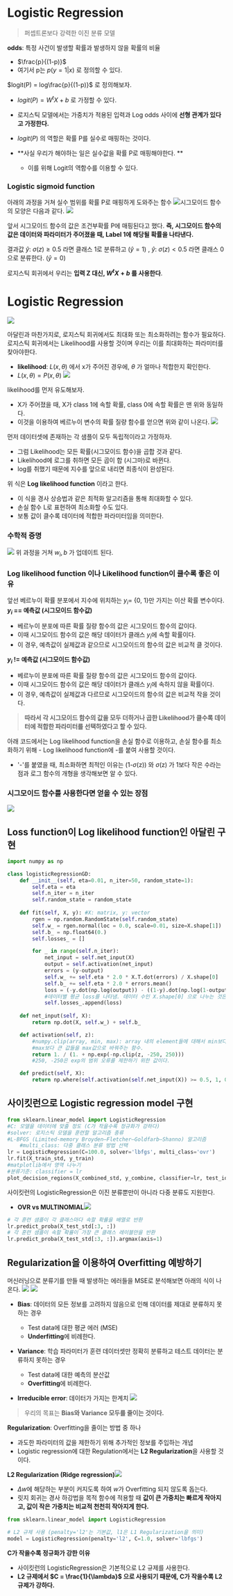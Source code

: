 # Logistic Regression
> 퍼셉트론보다 강력한 이진 분류 모델

**odds**: 특정 사건이 발생할 확률과 발생하지 않을 확률의 비율
- $\frac{p}{(1-p)}$
- 여기서 p는 $p(y = 1 | x)$ 로 정의할 수 있다.

$logit(P) = log\frac{p}{(1-p)}$ 로 정의해보자.
- $logit(P) = W^tX + b$ 로 가정할 수 있다. 
- 로지스틱 모델에서는 가중치가 적용된 입력과 Log odds 사이에 **선형 관계가 있다고 가정한다.**
- $logit(P)$ 의 역할은 확률 P를 실수로 매핑하는 것이다.
- **사실 우리가 해야하는 일은 실수값을 확률 P로 매핑해야한다. **
	
    - 이를 위해 Logit의 역함수를 이용할 수 있다.
    
### Logistic sigmoid function   
아래의 과정을 거쳐 실수 범위를 확률 P로 매핑하게 도와주는 함수
![](https://velog.velcdn.com/images/kvvon/post/d75f348c-3524-46d0-a3fe-67f5cfc41601/image.png)시그모이드 함수의 모양은 다음과 같다.
![](https://velog.velcdn.com/images/kvvon/post/8d4f43aa-cdd8-44ad-ad58-0f73c4d5aa99/image.png)

앞서 시그모이드 함수의 값은 조건부확률 P에 매핑된다고 했다.
**즉, 시그모이드 함수의 값은 데이터와 파라미터가 주어졌을 때, Label 1에 해당될 확률을 나타낸다.**

결과값 $\hat{y}$: $\sigma(z) \ge 0.5$ 라면 클래스 1로 분류하고 ($\hat{y} = 1$) , $\hat{y}$: $\sigma(z) < 0.5$ 라면 클래스 0으로 분류한다. ($\hat{y} = 0$)

로지스틱 회귀에서 우리는 **입력 Z 대신, $W^tX + b$ 를 사용한다**. 

# Logistic Regression
![](https://velog.velcdn.com/images/kvvon/post/4d6b89e3-d8e7-4ec1-904e-9fa1d789cd6d/image.png)

아달린과 마찬가지로, 로지스틱 회귀에서도 최대화 또는 최소화하려는 함수가 필요하다. 
로지스틱 회귀에서는 Likelihood를 사용할 것이며 우리는 이를 최대화하는 파라미터를 찾아야한다.
- **likelihood**: $L(x, \theta)$ 에서 x가 주어진 경우에, $\theta$ 가 얼마나 적합한지 확인한다.
- $L(x, \theta) = P(x, \theta)$
 ![](https://velog.velcdn.com/images/kvvon/post/3333900f-d581-4bf1-abec-6ba6e29bc16f/image.png)

likelihood를 먼저 유도해보자.
- X가 주어졌을 때, X가 class 1에 속할 확률, class 0에 속할 확률은 맨 위와 동일하다. 
- 이것을 이용하여 베르누이 변수의 확률 질량 함수를 얻으면 위와 같이 나온다. ![](https://velog.velcdn.com/images/kvvon/post/d33a0eb4-157d-44f2-a64a-e7cc0da475fa/image.png)

먼저 데이터셋에 존재하는 각 샘플이 모두 독립적이라고 가정하자.
- 그럼 Likelihood는 모든 확률(시그모이드 함수)을 곱합 것과 같다.
- Likelihood에 로그를 취하면 모든 곱이 합 (시그마)로 바뀐다.
- log를 취했기 때문에 지수를 앞으로 내리면 최종식이 완성된다.

위 식은 **Log likelihood function** 이라고 한다.
- 이 식을 경사 상승법과 같은 최적화 알고리즘을 통해 최대화할 수 있다.
- 손실 함수 L로 표현하여 최소화할 수도 있다.
- 보통 값이 클수록 데이터에 적합한 파라미터임을 의미한다.

### 수학적 증명
![](https://velog.velcdn.com/images/kvvon/post/ea43cd23-e553-4591-847d-53dc0b82e67d/image.png) 위 과정을 거쳐 $w_i, b$ 가 업데이트 된다.

### Log likelihood function 이나 Likelihood function이 클수록 좋은 이유
앞선 베르누이 확률 분포에서 지수에 위치하는 $y_i =$ {0, 1}만 가지는 이산 확률 변수이다.
**$y_i$ == 예측값 (시그모이드 함수값)**
- 베르누이 분포에 따른 확률 질량 함수의 값은 시그모이드 함수의 값이다.
- 이때 시그모이드 함수의 값은 해당 데이터가 클래스 $y_i$에 속할 확률이다.
- 이 경우, 예측값이 실제값과 같으므로 시그모이드의 함수의 값은 비교적 클 것이다.

**$y_i$ != 예측값 (시그모이드 함수값)**
- 베르누이 분포에 따른 확률 질량 함수의 값은 시그모이드 함수의 값이다.
- 이때 시그모이드 함수의 값은 해당 데이터가 클래스 $y_i$에 속하지 않을 확률이다.
- 이 경우, 예측값이 실제값과 다르므로 시그모이드의 함수의 값은 비교적 작을 것이다.

> **따라서 각 시그모이드 함수의 값을 모두 더하거나 곱한 Likelihood가 클수록 데이터에 적합한 파라미터를 선택하였다고 할 수 있다.**

아래 코드에서는 Log likelihood function을 손실 함수로 이용하고, 손실 함수를 최소화하기 위해 - Log likelihood function에 -를 붙여 사용할 것이다.
- '-'를 붙였을 때, 최소화하면 최적인 이유는 (1-$\sigma$(z)) 와 $\sigma$(z) 가 1보다 작은 수라는 점과 로그 함수의 개형을 생각해보면 알 수 있다.

### 시그모이드 함수를 사용한다면 얻을 수 있는 장점
![](https://velog.velcdn.com/images/kvvon/post/894bf13b-a887-44eb-b7e7-53a51ed94b0d/image.png)


## Loss function이 Log likelihood function인 아달린 구현

```python
import numpy as np

class logisticRegressionGD:
    def __init__(self, eta=0.01, n_iter=50, random_state=1):      
        self.eta = eta
        self.n_iter = n_iter
        self.random_state = random_state
    
    def fit(self, X, y): #X: matrix, y: vector
        rgen = np.random.RandomState(self.random_state)
        self.w_ = rgen.normal(loc = 0.0, scale=0.01, size=X.shape[1])
        self.b_ = np.float64(0.)
        self.losses_ = []

        for _ in range(self.n_iter):
            net_input = self.net_input(X)
            output = self.activation(net_input)
            errors = (y-output)
            self.w_ += self.eta * 2.0 * X.T.dot(errors) / X.shape[0]
            self.b_ += self.eta * 2.0 * errors.mean() 
            loss = (-y.dot(np.log(output)) - ((1-y).dot(np.log(1-output)))/X.shape[0])
            #데이터별 평균 loss를 나타냄. 데이터 수인 X.shape[0] 으로 나누는 것은 크게 상관없다.
            self.losses_.append(loss)
    
    def net_input(self, X):
        return np.dot(X, self.w_) + self.b_ 

    def activation(self, z): 
        #numpy.clip(array, min, max): array 내의 element들에 대해서 min보다 작은 값들을 min으로 바꿔주고 
        #max보다 큰 값들을 max값으로 바꿔주는 함수.
        return 1. / (1. + np.exp(-np.clip(z, -250, 250)))
        #250, -250은 exp의 범위 오류를 제한하기 위한 값이다.

    def predict(self, X):
        return np.where(self.activation(self.net_input(X)) >= 0.5, 1, 0)
```

## 사이킷런으로 Logistic regression model 구현
```python
from sklearn.linear_model import LogisticRegression
#C: 모델을 데이터에 맞출 정도 (C가 작을수록 정규화가 강하다)
#solver: 로지스틱 모델을 훈련할 알고리즘 종류
#L-BFGS (Limited-memory Broyden–Fletcher–Goldfarb–Shanno) 알고리즘
	#multi_class: 다중 클래스 분류 방법 선택
lr = LogisticRegression(C=100.0, solver='lbfgs', multi_class='ovr')
lr.fit(X_train_std, y_train)
#matplotlib에서 영역 나누기 
#분류기준: classifier = lr
plot_decision_regions(X_combined_std, y_combine, classifier=lr, test_idx=range(105,150))
```

사이킷런의 LogisticRegression은 이진 분류뿐만이 아니라 다중 분류도 지원한다.
- **OVR vs MULTINOMIAL**![](https://velog.velcdn.com/images/kvvon/post/28c45ed4-5dd4-42a6-93dd-07fbfe597803/image.png)

```python
# 각 훈련 샘플이 각 클래스마다 속할 확률을 배열로 반환
lr.predict_proba(X_test_std[:3, :])
# 각 훈련 샘플이 속할 확률이 가장 큰 클래스 레이블만을 반환
lr.predict_proba(X_test_std[:3, :]).argmax(axis=1)
```

## Regularization을 이용하여 Overfitting 예방하기
머신러닝으로 분류기를 만들 때 발생하는 에러들을 MSE로 분석해보면 아래의 식이 나온다. ![](https://velog.velcdn.com/images/kvvon/post/101ad9d3-1436-4157-9c62-6b7b5dee7b56/image.png) ![](https://velog.velcdn.com/images/kvvon/post/1a294859-7b0e-4781-9cdc-b6a06a8fa681/image.png) 
- **Bias**: 데이터의 모든 정보를 고려하지 않음으로 인해 데이터를 제대로 분류하지 못하는 경우
	
    - Test data에 대한 평균 에러 (MSE)
    - **Underfitting**에 비례한다.
- **Variance**: 학습 파라미터가 훈련 데이터셋만 정확히 분류하고 테스트 데이터는 분류하지 못하는 경우
	
    - Test data에 대한 예측의 분산값
    - **Overfitting**에 비례한다.
- **Irreducible error**: 데이터가 가지는 한계치
![](https://velog.velcdn.com/images/kvvon/post/ca0a6bd1-e764-4bf7-9c55-ff8cf5bee822/image.png)
> 우리의 목표는 **Bias와 Variance 모두를 줄이는 것이다.**

**Regularization**: Overfitting을 줄이는 방법 중 하나
- 과도한 파라미터의 값을 제한하기 위해 추가적인 정보를 주입하는 개녑
- Logistic regression에 대한 Regulation에서는 **L2 Regularization**을 사용할 것이다.

**L2 Regularization (Ridge regression)**![](https://velog.velcdn.com/images/kvvon/post/a9725f16-488d-460b-9933-12adde357975/image.png)
- $\Delta w$에 해당하는 부분이 커지도록 하여 $w$가 Overfitting 되지 않도록 돕는다.
- 릿지 회귀는 경사 하강법을 목적 함수에 적용할 때 **값이 큰 가중치는 빠르게 작아지고, 값이 작은 가중치는 비교적 천천히 작아지게 한다.**

```python
from sklearn.linear_model import LogisticRegression

# L2 규제 사용 (penalty='l2'는 기본값, l1은 L1 Regularization을 의미)
model = LogisticRegression(penalty='l2', C=1.0, solver='lbfgs')
```

**C가 작을수록 정규화가 강한 이유**
- 사이킷런의 LogisticRegression은 기본적으로 L2 규제를 사용한다.
- **L2 규제에서 $C = \frac{1}{\lambda}$ 으로 사용되기 때문에, C가 작을수록 L2 규제가 강하다.**


